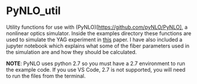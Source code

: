 # PyNLO_util
Utility functions for use with (PyNLO)[https://github.com/pyNLO/PyNLO], a nonlinear optics simulator. Inside the examples directory these functions are used to simulate the YAG experiment in [this](https://opg.optica.org/oe/fulltext.cfm?uri=oe-21-23-28095&id=274338) paper. I have also included a jupyter notebook which explains what some of the fiber parameters used in the simulation are and how they should be calculated.

**NOTE**: PyNLO uses python 2.7 so you must have a 2.7 environment to run the example code. If you use VS Code, 2.7 is not supported, you will need to run the files from the terminal.
